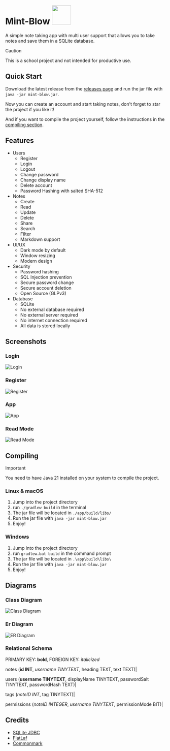 # Mint-Blow <img height="60px" src="./app/src/main/resources/assets/svg/icon.svg" />

A simple note taking app with multi user support that allows you to take notes and save them in a SQLite database.

> [!CAUTION]
> This is a school project and not intended for productive use.

## Quick Start
Download the latest release from the [releases page](https://github.com/lennis-dev/INF-S-project-24/releases) and run the jar file with `java -jar mint-blow.jar`.

Now you can create an account and start taking notes, don't forget to star the project if you like it!

And if you want to compile the project yourself, follow the instructions in the [compiling section](#compiling).

## Features
- Users
  - Register
  - Login
  - Logout
  - Change password
  - Change display name
  - Delete account
  - Password Hashing with salted SHA-512
- Notes
  - Create
  - Read
  - Update
  - Delete
  - Share
  - Search
  - Filter
  - Markdown support
- UI/UX
  - Dark mode by default
  - Window resizing
  - Modern design
- Security
  - Password hashing
  - SQL Injection prevention
  - Secure password change
  - Secure account deletion
  - Open Source (GLPv3)
- Database
  - SQLite
  - No external database required
  - No external server required
  - No internet connection required
  - All data is stored locally

## Screenshots

### Login
![Login](./screenshots/login.png)

### Register
![Register](./screenshots/register.png)

### App
![App](./screenshots/app.png)

### Read Mode
![Read Mode](./screenshots/read-mode.png)

## Compiling

> [!IMPORTANT]
> You need to have Java 21 installed on your system to compile the project.

### Linux & macOS
1. Jump into the project directory
2. run `./gradlew build` in the terminal
3. The jar file will be located in `./app/build/libs/`
4. Run the jar file with `java -jar mint-blow.jar`
5. Enjoy!

### Windows
1. Jump into the project directory
2. run `gradlew.bat build` in the command prompt
3. The jar file will be located in `.\app\build\libs\`
4. Run the jar file with `java -jar mint-blow.jar`
5. Enjoy!

## Diagrams
### Class Diagram
![Class Diagram](./diagrams/class.svg)

### Er Diagram
![ER Diagram](./diagrams/er.svg)

### Relational Schema
PRIMARY KEY: **bold**, FOREIGN KEY: *italicized*

notes (**id INT**, *username TINYTEXT*, heading TEXT, text TEXT)|

users (**username TINYTEXT**, displayName TINYTEXT, passwordSalt TINYTEXT, passwordHash TEXT)|

tags (*noteID INT*, tag TINYTEXT)|

permissions (*noteID INTEGER*, *username TINYTEXT*, permissionMode BIT)|

## Credits
- [SQLite JDBC](https://github.com/xerial/sqlite-jdbc/)
- [FlatLaf](https://www.formdev.com/flatlaf/)
- [Commonmark](https://commonmark.org/)